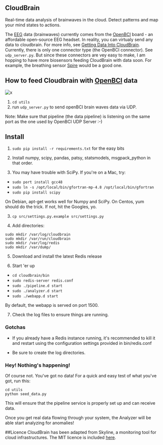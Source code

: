 ## CloudBrain

Real-time data analysis of brainwaves in the cloud. Detect patterns and map your mind states to actions.

The [EEG](http://en.wikipedia.org/wiki/Electroencephalography) data (brainwaves) currently comes from the [OpenBCI](http://openbci.com) board - an affordable open-source EEG headset.   In reality, you can virtualy send any data to cloudbrain.  For more info, see [Getting Data Into CloudBrain](http://ebrain.io/getting-data-into-cloudbrain).   Currently, there is only one connector type (the OpenBCI connector).  See `udp_server.py`.   But since these connectors are vey easy to make, I am hopping to have more biosensors feeding CloudBrain with data soon.  For example, the breathing sensor [Spire](https://spire.io/) would be a good one.

## How to feed Cloudbrain with [OpenBCI](http://openbci.com) data

![x](https://raw.github.com/marionleborgne/cloudbrain/master/openbci.png)

1. `cd utils`
2. run `udp_server.py` to send openBCI brain waves data via UDP.

Note: Make sure that pipeline (the data pipeline) is listening on the same port as the one used by OpenBCI UDP Server :-)

## Install

1. `sudo pip install -r requirements.txt` for the easy bits

2. Install numpy, scipy, pandas, patsy, statsmodels, msgpack_python in that
order.

2. You may have trouble with SciPy. If you're on a Mac, try:

* `sudo port install gcc48`
* `sudo ln -s /opt/local/bin/gfortran-mp-4.8 /opt/local/bin/gfortran`
* `sudo pip install scipy`

On Debian, apt-get works well for Numpy and SciPy. On Centos, yum should do the
trick. If not, hit the Googles, yo.

3. `cp src/settings.py.example src/settings.py`

4. Add directories: 

``` 
sudo mkdir /var/log/cloudbrain
sudo mkdir /var/run/cloudbrain
sudo mkdir /var/log/redis
sudo mkdir /var/dump/
```

5. Download and install the latest Redis release

6. Start 'er up

* `cd cloudbrain/bin`
* `sudo redis-server redis.conf`
* `sudo ./pipeline.d start`
* `sudo ./analyzer.d start`
* `sudo ./webapp.d start`

By default, the webapp is served on port 1500.

7. Check the log files to ensure things are running.

### Gotchas

* If you already have a Redis instance running, it's recommended to kill it and
restart using the configuration settings provided in bin/redis.conf

* Be sure to create the log directories.

### Hey! Nothing's happening!
Of course not. You've got no data! For a quick and easy test of what you've 
got, run this:
```
cd utils
python seed_data.py
```
This will ensure that the pipeline
service is properly set up and can receive data. 

Once you get real data flowing through your system, the Analyzer will be able
start analyzing for anomalies!

##Licence
CloudBrain has been adapted from Skyline, a monitoring tool for cloud infrastructures. The MIT licence is included [here](https://github.com/marionleborgne/cloudbrain/blob/master/LICENSE.md). 

